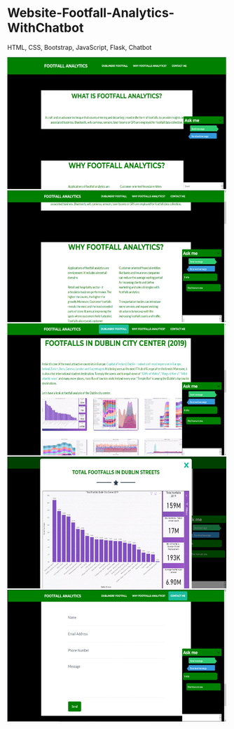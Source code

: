 # Website-Footfall-Analytics-WithChatbot
HTML, CSS, Bootstrap, JavaScript, Flask, Chatbot


<img title ="Header" src="https://github.com/SwapnilChaudhari/Website-Footfall-Analytics-WithChatbot/blob/master/chatbot1.GIF" width="500" height="300" >

<img title ="Why footfall analytics" src="https://github.com/SwapnilChaudhari/Website-Footfall-Analytics-WithChatbot/blob/master/chatbot2.GIF" width="500" height="300" >

<img title ="Dubliner's footfall" src="https://github.com/SwapnilChaudhari/Website-Footfall-Analytics-WithChatbot/blob/master/chatbot3.GIF" width="500" height="300" >

<img title ="Dubliner's footfall" src="https://github.com/SwapnilChaudhari/Website-Footfall-Analytics-WithChatbot/blob/master/chatbot4.GIF" width="500" height="300" >

<img title ="Dubliner's footfall" src="https://github.com/SwapnilChaudhari/Website-Footfall-Analytics-WithChatbot/blob/master/chatbot5.GIF" width="500" height="300" >
